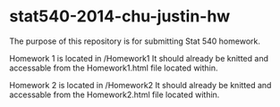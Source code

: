 stat540-2014-chu-justin-hw
==========================
The purpose of this repository is for submitting Stat 540 homework.

Homework 1 is located in /Homework1
It should already be knitted and accessable from the Homework1.html file located within.

Homework 2 is located in /Homework2
It should already be knitted and accessable from the Homework2.html file located within.
